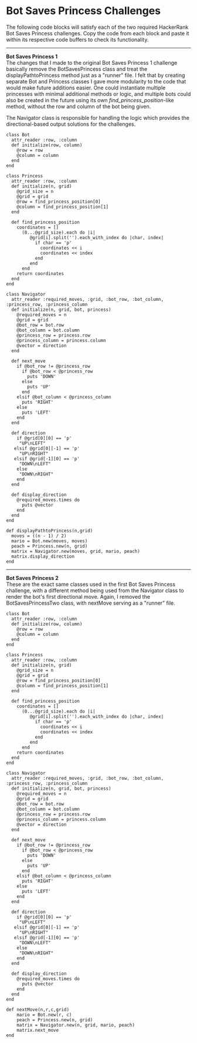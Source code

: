 # Bot Saves Princess Challenges

The following code blocks will satisfy each of the two required HackerRank Bot Saves Princess challenges. Copy the code from each block and paste it within its respective code buffers to check its functionality.
_________________________________________________________________________________________________________________________________
**Bot Saves Princess 1** <br />
The changes that I made to the original Bot Saves Princess 1 challenge basically remove the BotSavesPrincess class and treat the displayPathtoPrincess method just as a "runner" file. I felt that by creating separate Bot and Princess classes I gave more modularity to the code that would make future additions easier. One could instantiate multiple princesses with minimal additional methods or logic, and multiple bots could also be created in the future using its own _find_princess_position_-like method, without the row and column of the bot being given.

The Navigator class is responsible for handling the logic which provides the directional-based output solutions for the challenges.
```
class Bot
  attr_reader :row, :column
  def initialize(row, column)
    @row = row
    @column = column
  end
end

class Princess
  attr_reader :row, :column
  def initialize(n, grid)
    @grid_size = n
    @grid = grid
    @row = find_princess_position[0]
    @column = find_princess_position[1]
  end

  def find_princess_position
    coordinates = []
      (0...@grid_size).each do |i|
         @grid[i].split('').each_with_index do |char, index|
           if char == 'p'
             coordinates << i
             coordinates << index
           end
         end
      end
    return coordinates
  end
end

class Navigator
  attr_reader :required_moves, :grid, :bot_row, :bot_column, :princess_row, :princess_column
  def initialize(n, grid, bot, princess)
    @required_moves = n
    @grid = grid
    @bot_row = bot.row
    @bot_column = bot.column
    @princess_row = princess.row
    @princess_column = princess.column
    @vector = direction
  end
  
  def next_move
    if @bot_row != @princess_row
      if @bot_row < @princess_row
        puts 'DOWN'
      else
        puts 'UP'
      end
    elsif @bot_column < @princess_column
      puts 'RIGHT'
    else
      puts 'LEFT'
    end
  end

  def direction
    if @grid[0][0] == 'p'
     "UP\nLEFT"
   elsif @grid[0][-1] == 'p'
     "UP\nRIGHT"
   elsif @grid[-1][0] == 'p'
     "DOWN\nLEFT"
    else
     "DOWN\nRIGHT"
    end
  end
  
  def display_direction
    @required_moves.times do
      puts @vector
    end
  end
end

def displayPathtoPrincess(n,grid)
  moves = ((n - 1) / 2)
  mario = Bot.new(moves, moves)
  peach = Princess.new(n, grid)
  matrix = Navigator.new(moves, grid, mario, peach)
  matrix.display_direction
end

```
___________________________________________________________________________________________________________________________________
**Bot Saves Princess 2** <br />
These are the exact same classes used in the first Bot Saves Princess challenge, with a different method being used from the Navigator class to render the bot's first directional move. Again, I removed the BotSavesPrincessTwo class, with nextMove serving as a "runner" file.
```
class Bot
  attr_reader :row, :column
  def initialize(row, column)
    @row = row
    @column = column
  end
end

class Princess
  attr_reader :row, :column
  def initialize(n, grid)
    @grid_size = n
    @grid = grid
    @row = find_princess_position[0]
    @column = find_princess_position[1]
  end

  def find_princess_position
    coordinates = []
      (0...@grid_size).each do |i|
         @grid[i].split('').each_with_index do |char, index|
           if char == 'p'
             coordinates << i
             coordinates << index
           end
         end
      end
    return coordinates
  end
end

class Navigator
  attr_reader :required_moves, :grid, :bot_row, :bot_column, :princess_row, :princess_column
  def initialize(n, grid, bot, princess)
    @required_moves = n
    @grid = grid
    @bot_row = bot.row
    @bot_column = bot.column
    @princess_row = princess.row
    @princess_column = princess.column
    @vector = direction
  end
  
  def next_move
    if @bot_row != @princess_row
      if @bot_row < @princess_row
        puts 'DOWN'
      else
        puts 'UP'
      end
    elsif @bot_column < @princess_column
      puts 'RIGHT'
    else
      puts 'LEFT'
    end
  end

  def direction
    if @grid[0][0] == 'p'
     "UP\nLEFT"
   elsif @grid[0][-1] == 'p'
     "UP\nRIGHT"
   elsif @grid[-1][0] == 'p'
     "DOWN\nLEFT"
    else
     "DOWN\nRIGHT"
    end
  end
  
  def display_direction
    @required_moves.times do
      puts @vector
    end
  end
end

def nextMove(n,r,c,grid)
    mario = Bot.new(r, c)
    peach = Princess.new(n, grid)
    matrix = Navigator.new(n, grid, mario, peach)
    matrix.next_move
end
  ```

